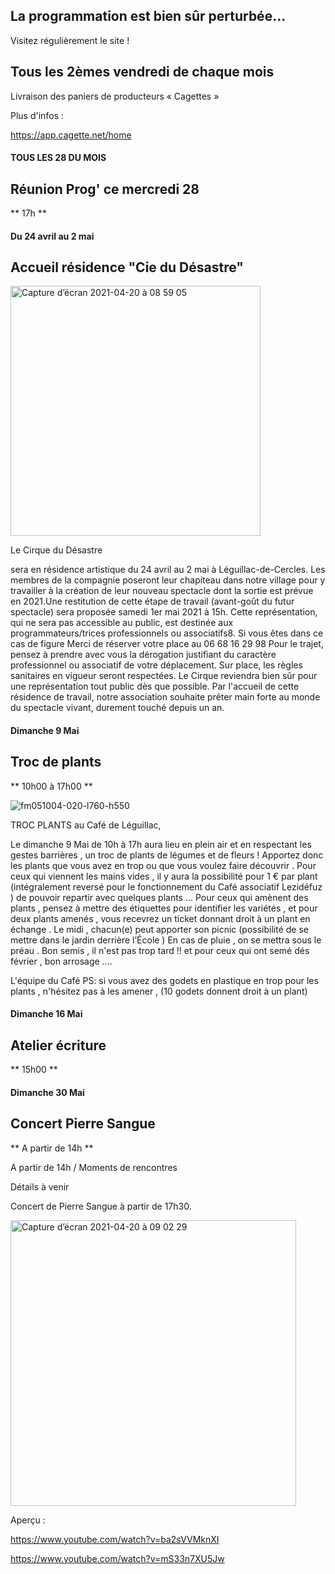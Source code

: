 

<!-- Exemple:

#### mardi 10 mars
## Café Oc.
** A partir de 18h30 **  
Où l'on partage <del>un bon repas à 8 €</del> tout en bavardant en occitan...   
__En auberge espagnole ! ! !__  
Chasdun pòrta son minjat e n'um boira tot aquò. Chacun apporte son repas et on mélange le tout. 
 [>>>> SOYEZ BENEVOLE,CLIQUEZ ICI<<<](http://www.date.marsnet.org/zqqlm9esy2sd2tfo)

fin exemple -->


## La programmation est bien sûr perturbée...
Visitez régulièrement le site !


## Tous les 2èmes vendredi de chaque mois
Livraison des paniers de producteurs « Cagettes »

Plus d'infos :

https://app.cagette.net/home


#### TOUS LES 28 DU MOIS

## Réunion Prog' ce mercredi 28
** 17h **

#### Du 24 avril au 2 mai 

## Accueil résidence "Cie du Désastre"

<img width="400" alt="Capture d’écran 2021-04-20 à 08 59 05" src="https://user-images.githubusercontent.com/77194514/115351612-b6ec6e80-a1b6-11eb-8d62-9134c5d82547.png">

Le Cirque du Désastre
 
sera en résidence artistique du 24 avril au 2 mai à Léguillac-de-Cercles. Les membres de la compagnie poseront leur chapiteau dans notre village pour y travailler à la création de leur nouveau spectacle dont la sortie est prévue en 2021.Une restitution de cette étape de travail (avant-goût du futur spectacle) sera proposée samedi 1er mai 2021 à 15h. Cette représentation, qui ne sera pas accessible au public, est destinée aux programmateurs/trices professionnels ou associatifs8. Si vous êtes dans ce cas de figure
Merci de réserver votre place au 06 68 16 29 98
Pour le trajet, pensez à prendre avec vous la dérogation justifiant du caractère professionnel ou associatif de votre déplacement.
Sur place, les règles sanitaires en vigueur seront respectées.
Le Cirque reviendra bien sûr pour une représentation tout public dès que possible.
Par l'accueil de cette résidence de travail, notre association souhaite prêter main forte au monde du spectacle vivant, durement touché depuis un an.

#### Dimanche 9 Mai

## Troc de plants
** 10h00 à 17h00 ** 

![fm051004-020-l760-h550](https://user-images.githubusercontent.com/77194514/115352312-83f6aa80-a1b7-11eb-9648-e149395a63b1.jpg)

TROC PLANTS au Café de Léguillac,

Le dimanche 9 Mai de 10h à 17h aura lieu en plein air et en respectant les gestes barrières , un troc de plants de légumes et de fleurs !
Apportez donc les plants que vous avez en trop ou que vous voulez faire découvrir .
Pour ceux qui viennent les mains vides , il y aura la possibilité pour 1 € par plant (intégralement reversé pour le fonctionnement du Café associatif Lezidéfuz ) de pouvoir repartir avec quelques plants ...
Pour ceux qui amènent des plants , pensez à mettre des étiquettes pour identifier les variétés , et pour deux plants amenés , vous recevrez un ticket donnant droit à un plant en échange .
Le midi , chacun(e) peut apporter son picnic (possibilité de se mettre dans le jardin derrière l’École )
En cas de pluie , on se mettra sous le préau .
Bon semis , il n'est pas trop tard !! et pour ceux qui ont semé dés février , bon arrosage ....

L'équipe du Café
PS: si vous avez des godets en plastique en trop pour les plants , n'hésitez pas à les amener , (10 godets donnent droit à un plant)

#### Dimanche 16 Mai

## Atelier écriture
** 15h00 ** 

#### Dimanche 30 Mai

## Concert Pierre Sangue
** A partir de 14h ** 

A partir de 14h / Moments de rencontres 

Détails à venir

Concert de Pierre Sangue à partir de 17h30.

<img width="457" alt="Capture d’écran 2021-04-20 à 09 02 29" src="https://user-images.githubusercontent.com/77194514/116379697-9013e500-a813-11eb-8cf8-d430cf46fa29.png">


Aperçu : 

https://www.youtube.com/watch?v=ba2sVVMknXI

https://www.youtube.com/watch?v=mS33n7XU5Jw

